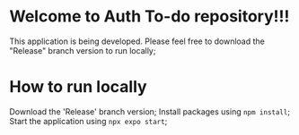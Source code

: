 # Welcome to Auth To-do repository!!!
This application is being developed. Please feel free to download the "Release" branch version to run locally;

# How to run locally
Download the 'Release' branch version;
Install packages using `npm install`;
Start the application using `npx expo start`;
